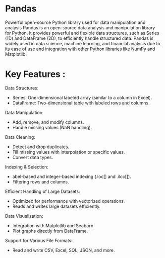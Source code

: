 # Pandas
Powerful open-source Python library used for data manipulation and analysis
Pandas is an open-source data analysis and manipulation library for Python. It provides powerful and flexible data structures, such as Series (1D) and DataFrame (2D), to efficiently handle structured data. Pandas is widely used in data science, machine learning, and financial analysis due to its ease of use and integration with other Python libraries like NumPy and Matplotlib.
# Key Features :
Data Structures:
  - Series: One-dimensional labeled array (similar to a column in Excel).
  - DataFrame: Two-dimensional table with labeled rows and columns.
    
Data Manipulation:
- Add, remove, and modify columns.
- Handle missing values (NaN handling).
  
Data Cleaning:
- Detect and drop duplicates.
- Fill missing values with interpolation or specific values.
- Convert data types.

Indexing & Selection:
- abel-based and integer-based indexing (.loc[] and .iloc[]).
- Filtering rows and columns.

Efficient Handling of Large Datasets:
- Optimized for performance with vectorized operations.
- Reads and writes large datasets efficiently.

Data Visualization:
- Integration with Matplotlib and Seaborn.
- Plot graphs directly from DataFrame.

Support for Various File Formats:
- Read and write CSV, Excel, SQL, JSON, and more.

